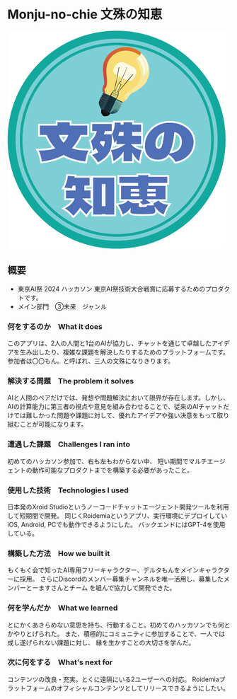 # Monju-no-chie 文殊の知恵

![logo](monju_no_chie_logo.png)

## 概要
- 東京AI祭 2024 ハッカソン 東京AI祭技術大合戦賞に応募するためのプロダクトです。
- メイン部門　③未来　ジャンル

### 何をするのか　What it does

このアプリは、2人の人間と1台のAIが協力し、チャットを通じて卓越したアイデアを生み出したり、複雑な課題を解決したりするためのプラットフォームです。参加者は〇〇もん。と呼ばれ、三人の文殊になりきります。

### 解決する問題　The problem it solves

AIと人間のペアだけでは、発想や問題解決において限界が存在します。しかし、AIの計算能力に第三者の視点や意見を組み合わせることで、従来のAIチャットだけでは難しかった問題や課題に対して、優れたアイデアや強い決意をもって取り組むことが可能になります。

### 遭遇した課題　Challenges I ran into

初めてのハッカソン参加で、右も左もわからない中、
短い期間でマルチエージェントの動作可能なプロダクトまでを構築する必要があったこと。

### 使用した技術　Technologies I used

日本発のXroid Studioというノーコードチャットエージェント開発ツールを利用して短期間で開発。
同じくRoidemiaというアプリ、実行環境にデプロイしていiOS, Android, PCでも動作できるようにした。
バックエンドにはGPT-4を使用している。

### 構築した方法　How we built it

もくもく会で知ったAI専用フリーキャラクター、デルタもんをメインキャラクターに採用。
さらにDiscordのメンバー募集チャンネルを唯一活用し、募集したメンバーとーますさんとチーム
を組んで協力して開発できた。

### 何を学んだか　What we learned

とにかくあきらめない意思を持ち、行動すること。初めてのハッカソンでも何とかやりとげられた。
また、積極的にコミュニティに参加することで、一人では成し遂げられない課題に対し、
縁を生かすことの大切さを学んだ。

### 次に何をする　What's next for

コンテンツの改良・充実。とくに遠隔にいる2ユーザーへの対応。
Roidemiaプラットフォームのオフィシャルコンテンツとしてリリースできるようにしたい。
